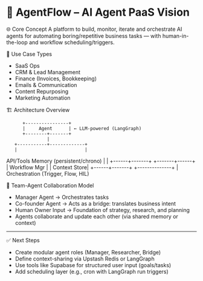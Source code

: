 # 🧠 AgentFlow – AI Agent PaaS Vision

🌐 Core Concept
A platform to build, monitor, iterate and orchestrate AI agents for automating boring/repetitive business tasks — with human-in-the-loop and workflow scheduling/triggers.

📌 Use Case Types
- SaaS Ops  
- CRM & Lead Management  
- Finance (Invoices, Bookkeeping)  
- Emails & Communication  
- Content Repurposing  
- Marketing Automation

🏗️ Architecture Overview

          +----------------+
          |     Agent      | ← LLM-powered (LangGraph)
          +--------+-------+
                   |
       +-----------+-------------+
       |                         |
   API/Tools                 Memory (persistent/chrono)
       |                         |
+------+-------+         +-------+------+
| Workflow Mgr |         | Context Store|
+------+-------+         +--------------+
       |
Orchestration (Trigger, Flow, HIL)


🤝 Team-Agent Collaboration Model
- Manager Agent → Orchestrates tasks
- Co-founder Agent → Acts as a bridge: translates business intent
- Human Owner Input → Foundation of strategy, research, and planning
- Agents collaborate and update each other (via shared memory or context)

---

✅ Next Steps
- Create modular agent roles (Manager, Researcher, Bridge)
- Define context-sharing via Upstash Redis or LangGraph
- Use tools like Supabase for structured user input (goals/tasks)
- Add scheduling layer (e.g., cron with LangGraph run triggers)